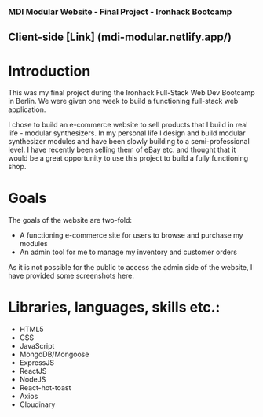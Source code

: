 ### MDI Modular Website - Final Project - Ironhack Bootcamp

## Client-side [Link] (mdi-modular.netlify.app/)

# Introduction

This was my final project during the Ironhack Full-Stack Web Dev Bootcamp in Berlin. We were given one week to build a functioning full-stack web application. 

I chose to build an e-commerce website to sell products that I build in real life - modular synthesizers. In my personal life I design and build modular synthesizer modules and have been slowly building to a semi-professional level. I have recently been selling them of eBay etc. and thought that it would be a great opportunity to use this project to build a fully functioning shop. 

# Goals

The goals of the website are two-fold:

- A functioning e-commerce site for users to browse and purchase my modules
- An admin tool for me to manage my inventory and customer orders

As it is not possible for the public to access the admin side of the website, I have provided some screenshots here.

# Libraries, languages, skills etc.:

- HTML5
- CSS
- JavaScript
- MongoDB/Mongoose
- ExpressJS
- ReactJS
- NodeJS
- React-hot-toast
- Axios
- Cloudinary
